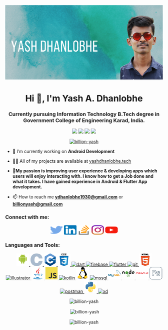 <img src="https://github.com/billion-yash/billion-yash/blob/main/images/poster.png?raw=true" />

<h1 align="center">Hi 👋, I'm Yash A. Dhanlobhe</h1>
<h3 align="center">Currently pursuing Information Technology B.Tech degree in Government College of Engineering Karad, India.</h3>

<p align="center">
 <img src="https://badges.pufler.dev/visits/billion-yash/billion-yash"/>
 <img src="https://badges.pufler.dev/years/billion-yash"/>
 <img src="https://badges.pufler.dev/repos/billion-yash"/>
 <img src="https://badges.pufler.dev/commits/monthly/billion-yash"/>
</p>

<p align="center"> <a href="https://github.com/ryo-ma/github-profile-trophy"><img src="https://github-profile-trophy.vercel.app/?username=billion-yash" alt="billion-yash" /></a> </p>

- 🔭 I’m currently working on **Android Development**

- 👨‍💻 All of my projects are available at [yashdhanlobhe.tech](yashdhanlobhe.tech)

- 💬**My passion is improving user experience & developing apps which users will enjoy interacting with. I know how to get a Job done and what it takes. I have gained experience in Android & Flutter App development.**

- 📫 How to reach me **ydhanlobhe1930@gmail.com** or **billionyash@gmail.com**

<h3 align="left">Connect with me:</h3>
<p align="center">
<a href="https://twitter.com/@dhanlobhe_yash" target="blank"><img align="center" src="https://raw.githubusercontent.com/billion-yash/billion-yash/5f58cbcf393eb11e5b8fc9c382cc02d994e64400/twitter.svg" alt="@dhanlobhe_yash" height="30" width="40" /></a>
<a href="https://www.linkedin.com/in/yash-dhanlobhe-681ab5185/" target="blank"><img align="center" src="https://raw.githubusercontent.com/billion-yash/billion-yash/bd28cce68bfb19370bc118bd9f565c0f6f7c3786/images/linkedin.svg" alt="https://www.linkedin.com/in/yash-dhanlobhe-681ab5185/" height="30" width="40" /></a>
<a href="https://stackoverflow.com/users/13291683/yash-dhanlobhe" target="blank"><img align="center" src="https://raw.githubusercontent.com/billion-yash/billion-yash/5beff8072078c8deb0dff925046118095aef7af4/images/stack.svg" alt="https://stackoverflow.com/users/13291683/yash-dhanlobhe" height="30" width="40" /></a>
<a href="https://instagram.com/its__yassh" target="blank"><img align="center" src="https://raw.githubusercontent.com/billion-yash/billion-yash/5beff8072078c8deb0dff925046118095aef7af4/images/instagram.svg" alt="its__yassh" height="30" width="40" /></a>
<a href="https://www.youtube.com/c/yash dhanlobhe" target="blank"><img align="center" src="https://raw.githubusercontent.com/billion-yash/billion-yash/5beff8072078c8deb0dff925046118095aef7af4/images/youtube.svg" alt="yash dhanlobhe" height="30" width="40" /></a>
</p>

<h3 align="left">Languages and Tools:</h3>
<p align="center"> 
<a href="https://developer.android.com" target="_blank"> <img src="https://raw.githubusercontent.com/devicons/devicon/master/icons/android/android-original-wordmark.svg" alt="android" width="40" height="40"/> </a> <a href="https://www.cprogramming.com/" target="_blank"> <img src="https://raw.githubusercontent.com/devicons/devicon/master/icons/c/c-original.svg" alt="c" width="40" height="40"/> </a> <a href="https://www.w3schools.com/cpp/" target="_blank"> <img src="https://raw.githubusercontent.com/devicons/devicon/master/icons/cplusplus/cplusplus-original.svg" alt="cplusplus" width="40" height="40"/> </a> <a href="https://www.w3schools.com/css/" target="_blank"> <img src="https://raw.githubusercontent.com/devicons/devicon/master/icons/css3/css3-original-wordmark.svg" alt="css3" width="40" height="40"/> </a> <a href="https://dart.dev" target="_blank"> <img src="https://www.vectorlogo.zone/logos/dartlang/dartlang-icon.svg" alt="dart" width="40" height="40"/> </a> <a href="https://firebase.google.com/" target="_blank"> <img src="https://www.vectorlogo.zone/logos/firebase/firebase-icon.svg" alt="firebase" width="40" height="40"/> </a> <a href="https://flutter.dev" target="_blank"> <img src="https://www.vectorlogo.zone/logos/flutterio/flutterio-icon.svg" alt="flutter" width="40" height="40"/> </a> <a href="https://git-scm.com/" target="_blank"> <img src="https://www.vectorlogo.zone/logos/git-scm/git-scm-icon.svg" alt="git" width="40" height="40"/> </a> <a href="https://www.w3.org/html/" target="_blank"> <img src="https://raw.githubusercontent.com/devicons/devicon/master/icons/html5/html5-original-wordmark.svg" alt="html5" width="40" height="40"/> </a> <a href="https://www.adobe.com/in/products/illustrator.html" target="_blank"> <img src="https://www.vectorlogo.zone/logos/adobe_illustrator/adobe_illustrator-icon.svg" alt="illustrator" width="40" height="40"/> </a> <a href="https://www.java.com" target="_blank"> <img src="https://raw.githubusercontent.com/devicons/devicon/master/icons/java/java-original.svg" alt="java" width="40" height="40"/> </a> <a href="https://developer.mozilla.org/en-US/docs/Web/JavaScript" target="_blank"> <img src="https://raw.githubusercontent.com/devicons/devicon/master/icons/javascript/javascript-original.svg" alt="javascript" width="40" height="40"/> </a> <a href="https://kotlinlang.org" target="_blank"> <img src="https://www.vectorlogo.zone/logos/kotlinlang/kotlinlang-icon.svg" alt="kotlin" width="40" height="40"/> </a> <a href="https://www.linux.org/" target="_blank"> <img src="https://raw.githubusercontent.com/devicons/devicon/master/icons/linux/linux-original.svg" alt="linux" width="40" height="40"/> </a> <a href="https://www.microsoft.com/en-us/sql-server" target="_blank"> <img src="https://cdn.worldvectorlogo.com/logos/microsoft-sql-server.svg" alt="mssql" width="40" height="40"/> </a> <a href="https://www.mysql.com/" target="_blank"> <img src="https://raw.githubusercontent.com/devicons/devicon/master/icons/mysql/mysql-original-wordmark.svg" alt="mysql" width="40" height="40"/> </a> <a href="https://nodejs.org" target="_blank"> <img src="https://raw.githubusercontent.com/devicons/devicon/master/icons/nodejs/nodejs-original-wordmark.svg" alt="nodejs" width="40" height="40"/> </a> <a href="https://www.oracle.com/" target="_blank"> <img src="https://raw.githubusercontent.com/devicons/devicon/master/icons/oracle/oracle-original.svg" alt="oracle" width="40" height="40"/> </a> <a href="https://www.photoshop.com/en" target="_blank"> <img src="https://raw.githubusercontent.com/devicons/devicon/master/icons/photoshop/photoshop-line.svg" alt="photoshop" width="40" height="40"/> </a> <a href="https://postman.com" target="_blank"> <img src="https://www.vectorlogo.zone/logos/getpostman/getpostman-icon.svg" alt="postman" width="40" height="40"/> </a> <a href="https://www.python.org" target="_blank"> <img src="https://raw.githubusercontent.com/devicons/devicon/master/icons/python/python-original.svg" alt="python" width="40" height="40"/> </a> <a href="https://www.adobe.com/products/xd.html" target="_blank"> <img src="https://cdn.worldvectorlogo.com/logos/adobe-xd.svg" alt="xd" width="40" height="40"/> </a> </p>

<p align="center"><img align="center" src="https://github-readme-stats.vercel.app/api/top-langs?username=billion-yash&show_icons=true&locale=en&layout=compact" alt="billion-yash" /></p>

<p align="center">&nbsp;<img align="center" src="https://github-readme-stats.vercel.app/api?username=billion-yash&show_icons=true&locale=en" alt="billion-yash" /></p>

<p align="center"><img align="center" src="https://github-readme-streak-stats.herokuapp.com/?user=billion-yash&" alt="billion-yash" /></p>

